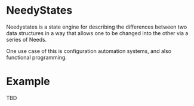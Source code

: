 NeedyStates
===========

Needystates is a state engine for describing the 
differences between two data structures in a way that allows
one to be changed into the other via a series of Needs.

One use case of this is configuration automation systems, and also functional programming.


Example
=======

TBD